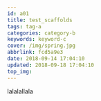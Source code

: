 ```yaml
---
id: a01
title: test_scaffolds
tags: tag-a
categories: category-b
keywords: keyword-c
cover: /img/spring.jpg
abbrlink: fcd5a9e3
date: 2018-09-14 17:04:10
updated: 2018-09-18 17:04:10
top_img:
---
```






lalalallala
